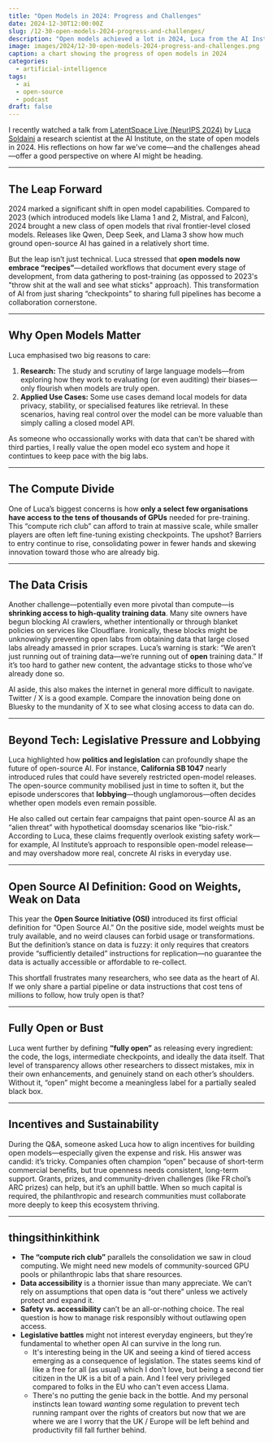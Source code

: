 ```yaml
---
title: "Open Models in 2024: Progress and Challenges"
date: 2024-12-30T12:00:00Z
slug: /12-30-open-models-2024-progress-and-challenges/
description: "Open models achieved a lot in 2024, Luca from the AI Institute gives a good overview."
image: images/2024/12-30-open-models-2024-progress-and-challenges.png
caption: a chart showing the progress of open models in 2024
categories:
  - artificial-intelligence
tags:
  - ai
  - open-source
  - podcast
draft: false
---
```


I recently watched a talk from [LatentSpace Live (NeurIPS 2024)](https://www.youtube.com/watch?v=jX1nuoTs2WU) by [Luca Soldaini](https://soldaini.net/) a research scientist at the AI Institute, on the state of open models in 2024. His reflections on how far we've come—and the challenges ahead—offer a good perspective on where AI might be heading. 

---

## The Leap Forward

2024 marked a significant shift in open model capabilities. Compared to 2023 (which introduced models like Llama 1 and 2, Mistral, and Falcon), 2024 brought a new class of open models that rival frontier-level closed models. Releases like Qwen, Deep Seek, and Llama 3 show how much ground open-source AI has gained in a relatively short time.

But the leap isn’t just technical. Luca stressed that **open models now embrace “recipes”**—detailed workflows that document every stage of development, from data gathering to post-training (as oppossed to 2023's "throw shit at the wall and see what sticks" approach). This transformation of AI from just sharing “checkpoints” to sharing full pipelines has become a collaboration cornerstone.

---

## Why Open Models Matter

Luca emphasised two big reasons to care:  
1. **Research:** The study and scrutiny of large language models—from exploring how they work to evaluating (or even auditing) their biases—only flourish when models are truly open.  
2. **Applied Use Cases:** Some use cases demand local models for data privacy, stability, or specialised features like retrieval. In these scenarios, having real control over the model can be more valuable than simply calling a closed model API.

As someone who occassionally works with data that can't be shared with third parties, I really value the open model eco system and hope it contintues to keep pace with the big labs. 

---

## The Compute Divide

One of Luca’s biggest concerns is how **only a select few organisations have access to the tens of thousands of GPUs** needed for pre-training. This “compute rich club” can afford to train at massive scale, while smaller players are often left fine-tuning existing checkpoints. The upshot? Barriers to entry continue to rise, consolidating power in fewer hands and skewing innovation toward those who are already big.

---

## The Data Crisis

Another challenge—potentially even more pivotal than compute—is **shrinking access to high-quality training data**. Many site owners have begun blocking AI crawlers, whether intentionally or through blanket policies on services like Cloudflare. Ironically, these blocks might be unknowingly preventing open labs from obtaining data that large closed labs already amassed in prior scrapes. Luca’s warning is stark: “We aren’t just running out of training data—we’re running out of **open** training data.” If it’s too hard to gather new content, the advantage sticks to those who’ve already done so.

AI aside, this also makes the internet in general more difficult to navigate. Twitter / X is a good example.  Compare the innovation being done on Bluesky to the mundanity of X to see what closing access to data can do. 

---

## Beyond Tech: Legislative Pressure and Lobbying

Luca highlighted how **politics and legislation** can profoundly shape the future of open-source AI. For instance, **California SB 1047** nearly introduced rules that could have severely restricted open-model releases. The open-source community mobilised just in time to soften it, but the episode underscores that **lobbying**—though unglamorous—often decides whether open models even remain possible.

He also called out certain fear campaigns that paint open-source AI as an “alien threat” with hypothetical doomsday scenarios like “bio-risk.” According to Luca, these claims frequently overlook existing safety work—for example, AI Institute’s approach to responsible open-model release—and may overshadow more real, concrete AI risks in everyday use.

---

## Open Source AI Definition: Good on Weights, Weak on Data

This year the **Open Source Initiative (OSI)** introduced its first official definition for “Open Source AI.” On the positive side, model weights must be truly available, and no weird clauses can forbid usage or transformations. But the definition’s stance on data is fuzzy: it only requires that creators provide “sufficiently detailed” instructions for replication—no guarantee the data is actually accessible or affordable to re-collect.

This shortfall frustrates many researchers, who see data as the heart of AI. If we only share a partial pipeline or data instructions that cost tens of millions to follow, how truly open is that?

---

## Fully Open or Bust

Luca went further by defining **“fully open”** as releasing every ingredient: the code, the logs, intermediate checkpoints, and ideally the data itself. That level of transparency allows other researchers to dissect mistakes, mix in their own enhancements, and genuinely stand on each other’s shoulders. Without it, “open” might become a meaningless label for a partially sealed black box.

---

## Incentives and Sustainability

During the Q&A, someone asked Luca how to align incentives for building open models—especially given the expense and risk. His answer was candid: it’s tricky. Companies often champion “open” because of short-term commercial benefits, but true openness needs consistent, long-term support. Grants, prizes, and community-driven challenges (like FR chol’s ARC prizes) can help, but it’s an uphill battle. When so much capital is required, the philanthropic and research communities must collaborate more deeply to keep this ecosystem thriving.

---

## thingsithinkithink

- **The “compute rich club”** parallels the consolidation we saw in cloud computing. We might need new models of community-sourced GPU pools or philanthropic labs that share resources.  
- **Data accessibility** is a thornier issue than many appreciate. We can’t rely on assumptions that open data is “out there” unless we actively protect and expand it. 
- **Safety vs. accessibility** can’t be an all-or-nothing choice. The real question is how to manage risk responsibly without outlawing open access.  
- **Legislative battles** might not interest everyday engineers, but they’re fundamental to whether open AI can survive in the long run.
  - It's interesting being in the UK and seeing a kind of tiered access emerging as a consequence of legislation.   The states seems kind of like a free for all (as usual) which I don't love, but being a second tier citizen in the UK is a bit of a pain.   And I feel very privileged compared to folks in the EU who can't even access Llama. 
  - There's no putting the genie back in the bottle. And my personal instincts lean toward *wanting* some regulation to prevent tech running rampant over the rights of creators but now that we are where we are I worry that the UK / Europe will be left behind and productivity fill fall further behind.  


